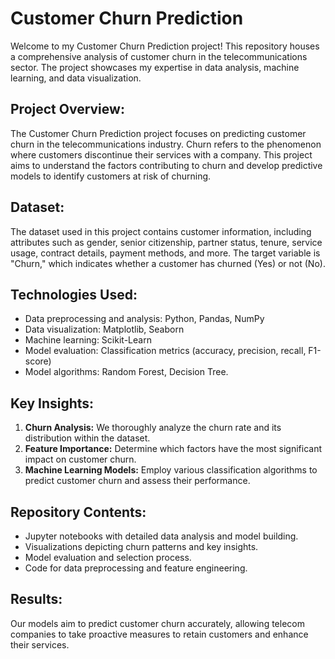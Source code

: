 # Customer Churn Prediction

Welcome to my Customer Churn Prediction project! This repository houses a comprehensive analysis of customer churn in the telecommunications sector. The project showcases my expertise in data analysis, machine learning, and data visualization.

## Project Overview:

The Customer Churn Prediction project focuses on predicting customer churn in the telecommunications industry. Churn refers to the phenomenon where customers discontinue their services with a company. This project aims to understand the factors contributing to churn and develop predictive models to identify customers at risk of churning.

## Dataset:

The dataset used in this project contains customer information, including attributes such as gender, senior citizenship, partner status, tenure, service usage, contract details, payment methods, and more. The target variable is "Churn," which indicates whether a customer has churned (Yes) or not (No).

## Technologies Used:

- Data preprocessing and analysis: Python, Pandas, NumPy
- Data visualization: Matplotlib, Seaborn
- Machine learning: Scikit-Learn
- Model evaluation: Classification metrics (accuracy, precision, recall, F1-score)
- Model algorithms: Random Forest, Decision Tree.

## Key Insights:

1. **Churn Analysis:** We thoroughly analyze the churn rate and its distribution within the dataset.
2. **Feature Importance:** Determine which factors have the most significant impact on customer churn.
3. **Machine Learning Models:** Employ various classification algorithms to predict customer churn and assess their performance.

## Repository Contents:

- Jupyter notebooks with detailed data analysis and model building.
- Visualizations depicting churn patterns and key insights.
- Model evaluation and selection process.
- Code for data preprocessing and feature engineering.

## Results:

Our models aim to predict customer churn accurately, allowing telecom companies to take proactive measures to retain customers and enhance their services.
